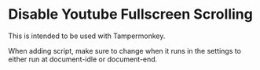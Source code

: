 # Disable Youtube Fullscreen Scrolling

This is intended to be used with Tampermonkey.

When adding script, make sure to change when it runs in the settings to either run at document-idle or document-end.
